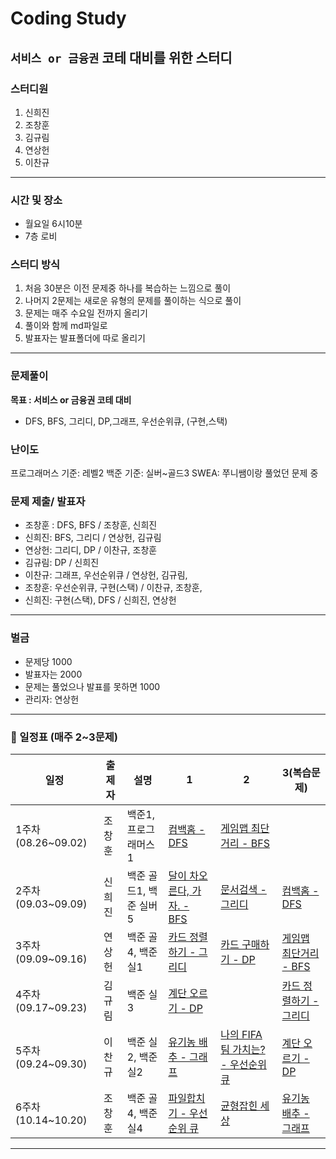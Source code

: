 # Coding Study
`서비스 or 금융권` 코테 대비를 위한 스터디
---

### 스터디원
1. 신희진
2. 조창훈
3. 김규림
4. 연상헌
5. 이찬규
---   

### 시간 및 장소
- 월요일 6시10분
- 7층 로비

### 스터디 방식
1. 처음 30분은 이전 문제중 하나를 복습하는 느낌으로 풀이
2. 나머지 2문제는 새로운 유형의 문제를 풀이하는 식으로 풀이
3. 문제는 매주 수요일 전까지 올리기
4. 풀이와 함께 md파일로
5. 발표자는 발표폴더에 따로 올리기
---

### 문제풀이
**목표 : 서비스 or 금융권 코테 대비**
- DFS, BFS, 그리디, DP,그래프, 우선순위큐, (구현,스택)

### 난이도
프로그래머스 기준: 레벨2
백준 기준: 실버~골드3
SWEA: 쭈니쌤이랑 풀었던 문제 중

### 문제 제출/ 발표자
- 조창훈 : DFS, BFS / 조창훈, 신희진
- 신희진: BFS, 그리디 / 연상헌, 김규림
- 연상헌: 그리디, DP / 이찬규, 조창훈
- 김규림: DP / 신희진
- 이찬규: 그래프, 우선순위큐 / 연상헌, 김규림, 
- 조창훈: 우선순위큐, 구현(스택) / 이찬규, 조창훈, 
- 신희진: 구현(스택), DFS / 신희진, 연상헌
---

### 벌금
- 문제당 1000
- 발표자는 2000
- 문제는 풀었으나 발표를 못하면 1000
- 관리자: 연상헌

---

### 📆 일정표 (매주 2~3문제)

| 일정                | 출제자 | 설명              | 1                                                          | 2                                                                                | 3(복습문제)                                                                                     |
|-------------------|-----|-----------------|------------------------------------------------------------|----------------------------------------------------------------------------------| ------------------------------------------------------------------------------------- |
| 1주차 (08.26~09.02) | 조창훈 | 백준1, 프로그래머스1    | [컴백홈 - DFS](https://www.acmicpc.net/problem/1189)          | [게임맵 최단거리 - BFS](https://school.programmers.co.kr/learn/courses/30/lessons/1844) |                                                                                       |
| 2주차 (09.03~09.09) | 신희진 | 백준 골드1, 백준 실버 5 | [달이 차오른다, 가자. - BFS](https://www.acmicpc.net/problem/1194) | [문서검색 - 그리디](https://www.acmicpc.net/problem/1543)  |     [컴백홈 - DFS](https://www.acmicpc.net/problem/1189)               |
| 3주차 (09.09~09.16) | 연상헌 | 백준 골4, 백준 실1    | [카드 정렬하기 - 그리디](https://www.acmicpc.net/problem/1715)          | [카드 구매하기 - DP](https://www.acmicpc.net/problem/11052) |  [게임맵 최단거리 - BFS](https://school.programmers.co.kr/learn/courses/30/lessons/1844)  |
| 4주차 (09.17~09.23) | 김규림 | 백준 실3    | [계단 오르기 - DP](https://www.acmicpc.net/problem/2579)         |  |  [카드 정렬하기 - 그리디](https://www.acmicpc.net/problem/1715)  |
| 5주차 (09.24~09.30) | 이찬규 | 백준 실2, 백준 실2    | [유기농 배추 - 그래프](https://www.acmicpc.net/problem/1012)         | [나의 FIFA 팀 가치는? - 우선순위 큐](https://www.acmicpc.net/problem/29160) |  [계단 오르기 - DP](https://www.acmicpc.net/problem/2579)  |
| 6주차 (10.14~10.20) | 조창훈 | 백준 골4, 백준 실4    | [파일합치기 - 우선순위 큐](https://www.acmicpc.net/problem/13975)         | [균형잡힌 세상](https://www.acmicpc.net/problem/4949) | [유기농 배추 - 그래프](https://www.acmicpc.net/problem/1012)|
<hr>

